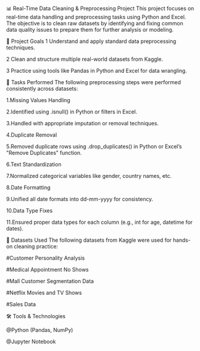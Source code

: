 📊 Real-Time Data Cleaning & Preprocessing Project
This project focuses on real-time data handling and preprocessing tasks using Python and Excel. The objective is to clean raw datasets by identifying and fixing common data quality issues to prepare them for further analysis or modeling.


🚀 Project Goals
1 Understand and apply standard data preprocessing techniques.

2 Clean and structure multiple real-world datasets from Kaggle.

3 Practice using tools like Pandas in Python and Excel for data wrangling.


📂 Tasks Performed
The following preprocessing steps were performed consistently across datasets:

1.Missing Values Handling

2.Identified using .isnull() in Python or filters in Excel.

3.Handled with appropriate imputation or removal techniques.

4.Duplicate Removal

5.Removed duplicate rows using .drop_duplicates() in Python or Excel’s "Remove Duplicates" function.

6.Text Standardization

7.Normalized categorical variables like gender, country names, etc.

8.Date Formatting

9.Unified all date formats into dd-mm-yyyy for consistency.

10.Data Type Fixes

11.Ensured proper data types for each column (e.g., int for age, datetime for dates).

📁 Datasets Used
The following datasets from Kaggle were used for hands-on cleaning practice:

#Customer Personality Analysis

#Medical Appointment No Shows

#Mall Customer Segmentation Data

#Netflix Movies and TV Shows

#Sales Data

🛠 Tools & Technologies

@Python (Pandas, NumPy)

@Jupyter Notebook

